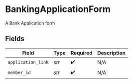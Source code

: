 # BankingApplicationForm

A Bank Application form


## Fields

| Field              | Type               | Required           | Description        |
| ------------------ | ------------------ | ------------------ | ------------------ |
| `application_link` | *str*              | :heavy_check_mark: | N/A                |
| `member_id`        | *str*              | :heavy_check_mark: | N/A                |